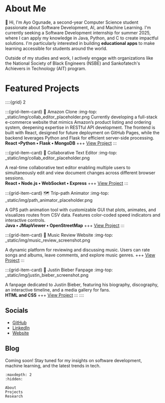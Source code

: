 # About Me

👋 Hi, I'm Ayo Ogunade, a second-year Computer Science student passionate about Software Development, AI, and Machine Learning. I'm currently seeking a Software Development internship for summer 2025, where I can apply my knowledge in Java, Python, and C to create impactful solutions. I'm particularly interested in building **educational apps** to make learning accessible for students around the world.

Outside of my studies and work, I actively engage with organizations like the National Society of Black Engineers (NSBE) and Sankofatech's Achievers in Technology (AIT) program.

# Featured Projects
::::{grid} 2
<!-- Card for Amazon Clone -->
:::{grid-item-card} 📝 Amazon Clone
:img-top: _static/img/collab_editor_placeholder.png
Currently developing a full-stack e-commerce website that mimics Amazon’s product listing and ordering system, deepening expertise in RESTful API development. The frontend is built with React, designed for future deployment on GitHub Pages, while the backend leverages Python and Flask for efficient server-side processing.
**React •Python • Flask • MongoDB**
+++
[View Project](https://ayoogunade.github.io/CollabTextEditor/)
:::
<!-- Card for Collaborative Text Editor -->
:::{grid-item-card} 📝 Collaborative Text Editor
:img-top: _static/img/collab_editor_placeholder.png

A real-time collaborative text editor enabling multiple users to simultaneously edit and view document changes across different browser sessions.  
**React • Node.js • WebSocket • Express**
+++
[View Project](https://ayoogunade.github.io/CollabTextEditor/)
:::
<!-- Card for Trip-path Animator -->
:::{grid-item-card} 🗺️ Trip-path Animator
:img-top: _static/img/path_animator_placeholder.png

A GPS path animation tool with customizable GUI that plots, animates, and visualizes routes from CSV data. Features color-coded speed indicators and interactive controls.  
**Java • JMapViewer • OpenStreetMap**
+++
[View Project](https://github.com/ayoogunade/PathAnimator)
:::
<!-- Card for Music Review Website -->
:::{grid-item-card} 🎵 Music Review Website
:img-top: _static/img/music_review_screenshot.png

A dynamic platform for reviewing and discussing music. Users can rate songs and albums, leave comments, and explore music genres.
+++
[View Project](https://ayotalksmusic.com/)
:::

<!-- Card for Justin Bieber Fanpage -->
:::{grid-item-card} 👤 Justin Bieber Fanpage
:img-top: _static/img/justin_bieber_screenshot.png

A fanpage dedicated to Justin Bieber, featuring his biography, discography, an interactive timeline, and a media gallery for fans.    
**HTML and CSS**
+++
[View Project](projects/justin-bieber)
:::
::::

## Socials
- [GitHub](https://github.com/ayoogunade/)
- [LinkedIn](https://www.linkedin.com/in/ayoogunade/)
- [Website](https://ayoogunade.github.io/)

## Blog
Coming soon! Stay tuned for my insights on software development, machine learning, and the latest trends in tech.

```{toctree}
:maxdepth: 2
:hidden:

About
Projects
Research